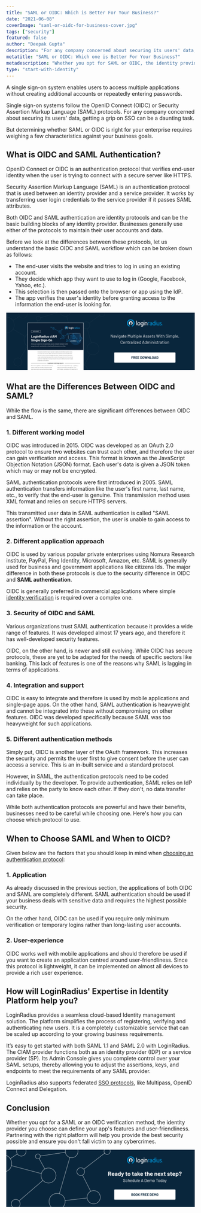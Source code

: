 ```yaml
---
title: "SAML or OIDC: Which is Better For Your Business?"
date: "2021-06-08"
coverImage: "saml-or-oidc-for-business-cover.jpg"
tags: ["security"]
featured: false
author: "Deepak Gupta"
description: "For any company concerned about securing its users' data, getting a grip on SSO can be a daunting task. But determining whether SAML or OIDC is right for your enterprise requires weighing a few characteristics against your business goals."
metatitle: "SAML or OIDC: Which one is Better For Your Business?"
metadescription: "Whether you opt for SAML or OIDC, the identity provider you choose can define your app's user-friendliness and security. Find which is better for your business."
type: "start-with-identity"
---
```


A single sign-on system enables users to access multiple applications without creating additional accounts or repeatedly entering passwords.

Single sign-on systems follow the OpenID Connect (OIDC) or Security Assertion Markup Language (SAML) protocols. For any company concerned about securing its users' data, getting a grip on SSO can be a daunting task.

But determining whether SAML or OIDC is right for your enterprise requires weighing a few characteristics against your business goals.

## What is OIDC and SAML Authentication?

OpenID Connect or OIDC is an authentication protocol that verifies end-user identity when the user is trying to connect with a secure server like HTTPS.

Security Assertion Markup Language (SAML) is an authentication protocol that is used between an identity provider and a service provider. It works by transferring user login credentials to the service provider if it passes SAML attributes.

Both OIDC and SAML authentication are identity protocols and can be the basic building blocks of any identity provider. Businesses generally use either of the protocols to maintain their user accounts and data.

Before we look at the differences between these protocols, let us understand the basic OIDC and SAML workflow which can be broken down as follows:

- The end-user visits the website and tries to log in using an existing account.
- They decide which app they want to use to log in (Google, Facebook, Yahoo, etc.).
- This selection is then passed onto the browser or app using the IdP.
- The app verifies the user's identity before granting access to the information the end-user is looking for.

[![sso-ds](sso-ds.png)](https://www.loginradius.com/resource/loginradius-single-sign-on/)

## What are the Differences Between OIDC and SAML?

While the flow is the same, there are significant differences between OIDC and SAML.

### 1. Different working model

OIDC was introduced in 2015. OIDC was developed as an OAuth 2.0 protocol to ensure two websites can trust each other, and therefore the user can gain verification and access. This format is known as the JavaScript Objection Notation (JSON) format. Each user's data is given a JSON token which may or may not be encrypted.

SAML authentication protocols were first introduced in 2005. SAML authentication transfers information like the user's first name, last name, etc., to verify that the end-user is genuine. This transmission method uses XML format and relies on secure HTTPS servers.

This transmitted user data in SAML authentication is called "SAML assertion". Without the right assertion, the user is unable to gain access to the information or the account.

### 2. Different application approach

OIDC is used by various popular private enterprises using Nomura Research institute, PayPal, Ping Identity, Microsoft, Amazon, etc. SAML is generally used for business and government applications like citizens Ids. The major difference in both these protocols is due to the security difference in OIDC and **SAML authentication**.

OIDC is generally preferred in commercial applications where simple [identity verification](https://www.loginradius.com/blog/start-with-identity/2020/12/identity-proofing/) is required over a complex one.

### 3. Security of OIDC and SAML

Various organizations trust SAML authentication because it provides a wide range of features. It was developed almost 17 years ago, and therefore it has well-developed security features.

OIDC, on the other hand, is newer and still evolving. While OIDC has secure protocols, these are yet to be adapted for the needs of specific sectors like banking. This lack of features is one of the reasons why SAML is lagging in terms of applications.

### 4. Integration and support

OIDC is easy to integrate and therefore is used by mobile applications and single-page apps. On the other hand, SAML authentication is heavyweight and cannot be integrated into these without compromising on other features. OIDC was developed specifically because SAML was too heavyweight for such applications.

### 5. Different authentication methods

Simply put, OIDC is another layer of the OAuth framework. This increases the security and permits the user first to give consent before the user can access a service. This is an in-built service and a standard protocol.

However, in SAML, the authentication protocols need to be coded individually by the developer. To provide authentication, SAML relies on IdP and relies on the party to know each other. If they don't, no data transfer can take place.

While both authentication protocols are powerful and have their benefits, businesses need to be careful while choosing one. Here's how you can choose which protocol to use.

## **When to Choose SAML and When to OICD?**

Given below are the factors that you should keep in mind when [choosing an authentication protocol](https://www.loginradius.com/book-a-demo/):

### 1. Application

As already discussed in the previous section, the applications of both OIDC and SAML are completely different. SAML authentication should be used if your business deals with sensitive data and requires the highest possible security.

On the other hand, OIDC can be used if you require only minimum verification or temporary logins rather than long-lasting user accounts.

### 2. User-experience

OIDC works well with mobile applications and should therefore be used if you want to create an application centred around user-friendliness. Since this protocol is lightweight, it can be implemented on almost all devices to provide a rich user experience.

## How will LoginRadius' Expertise in Identity Platform help you?

LoginRadius provides a seamless cloud-based Identity management solution. The platform simplifies the process of registering, verifying and authenticating new users. It is a completely customizable service that can be scaled up according to your growing business requirements.

It’s easy to get started with both SAML 1.1 and SAML 2.0 with LoginRadius. The CIAM provider functions both as an identity provider (IDP) or a service provider (SP). Its Admin Console gives you complete control over your SAML setups, thereby allowing you to adjust the assertions, keys, and endpoints to meet the requirements of any SAML provider.

LoginRadius also supports federated [SSO protocols](https://www.loginradius.com/protocols/), like Multipass, OpenID Connect and Delegation.

## Conclusion

Whether you opt for a SAML or an OIDC verification method, the identity provider you choose can define your app's features and user-friendliness. Partnering with the right platform will help you provide the best security possible and ensure you don't fall victim to any cybercrimes.

[![LoginRadius Book a Demo](Book-a-demo.png)](https://www.loginradius.com/book-a-demo/)
